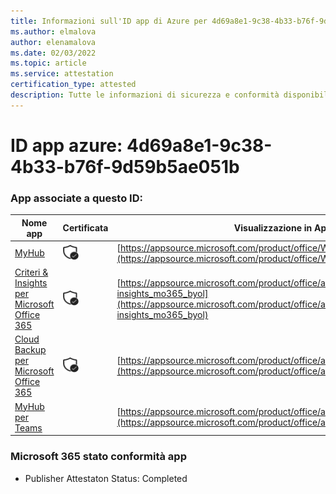 ```yaml
---
title: Informazioni sull'ID app di Azure per 4d69a8e1-9c38-4b33-b76f-9d59b5ae051b
ms.author: elmalova
author: elenamalova
ms.date: 02/03/2022
ms.topic: article
ms.service: attestation
certification_type: attested
description: Tutte le informazioni di sicurezza e conformità disponibili per 4d69a8e1-9c38-4b33-b76f-9d59b5ae051b.
---
```

# <a name="azure-app-id-4d69a8e1-9c38-4b33-b76f-9d59b5ae051b"></a>ID app azure: 4d69a8e1-9c38-4b33-b76f-9d59b5ae051b


### <a name="apps-associated-with-this-id"></a>App associate a questo ID:
| **Nome app** | **Certificata** | **Visualizzazione in AppSource** |
|--------------|---------------|-----------------------|
| [MyHub](https://docs.microsoft.com/microsoft-365-app-certification/forward/WA200000726) | <img alt="Certified application badge" src="../media/certified-badge.png" height="25" width="25" /> | [https://appsource.microsoft.com/product/office/WA200000726](https://appsource.microsoft.com/product/office/WA200000726) |
| [Criteri &amp; Insights per Microsoft Office 365](https://docs.microsoft.com/microsoft-365-app-certification/forward/avepoint.policies-insights_mo365_byol) | <img alt="Certified application badge" src="../media/certified-badge.png" height="25" width="25" /> | [https://appsource.microsoft.com/product/office/avepoint.policies-insights_mo365_byol](https://appsource.microsoft.com/product/office/avepoint.policies-insights_mo365_byol) |
| [Cloud Backup per Microsoft Office 365](https://docs.microsoft.com/microsoft-365-app-certification/forward/avepoint.cloudbackup_o365_transact) | <img alt="Certified application badge" src="../media/certified-badge.png" height="25" width="25" /> | [https://appsource.microsoft.com/product/office/avepoint.cloudbackup_o365_transact](https://appsource.microsoft.com/product/office/avepoint.cloudbackup_o365_transact) |
| [MyHub per Teams](https://docs.microsoft.com/microsoft-365-app-certification/forward/avepoint.myhubforteams) |  | [https://appsource.microsoft.com/product/office/avepoint.myhubforteams](https://appsource.microsoft.com/product/office/avepoint.myhubforteams) |

### <a name="microsoft-365-app-compliance-status"></a>Microsoft 365 stato conformità app
- Publisher Attestaton Status: Completed
